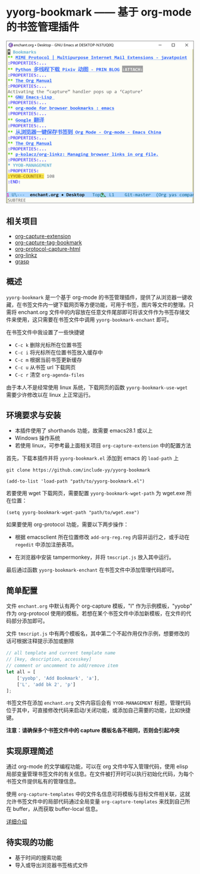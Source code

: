 yyorg-bookmark —— 基于 org-mode 的书签管理插件
======

![load faied](./capture.PNG)

## 相关项目

- [org-capture-extension](https://github.com/sprig/org-capture-extension)
- [org-capture-tag-bookmark](https://github.com/toure00/org-capture-tag-bookmark)
- [org-protocol-capture-html](https://github.com/alphapapa/org-protocol-capture-html#org-protocol-instructions)
- [org-linkz](https://github.com/p-kolacz/org-linkz)
- [grasp](https://github.com/karlicoss/grasp)

## 概述

`yyorg-bookmark` 是一个基于 org-mode 的书签管理插件，提供了从浏览器一键收藏，在书签文件内一键下载网页等方便功能，可用于书签，图片等文件的整理。只需将 enchant.org 文件中的内容放在任意文件尾部即可将该文件作为书签存储文件来使用，这只需要在书签文件中调用 `yyorg-bookmark-enchant` 即可。

在书签文件中我设置了一些快捷键

- `C-c k` 删除光标所在位置书签
- `C-c i` 将光标所在位置书签放入缓存中
- `C-c m` 根据当前书签更新缓存
- `C-c u` 从书签 url 下载网页
- `C-c r` 清空 `org-agenda-files`

由于本人不是经常使用 linux 系统，下载网页的函数 `yyorg-bookmark-use-wget` 需要少许修改以在 linux 上正常运行。

## 环境要求与安装

- 本插件使用了 shorthands 功能，故需要 emacs28.1 或以上
- Windows 操作系统
- 若使用 linux，可参考最上面相关项目 `org-capture-extension` 中的配置方法

首先，下载本插件并将 `yyorg-bookmark.el` 添加到 emacs 的 `load-path` 上

``` shell
git clone https://github.com/include-yy/yyorg-bookmark
```

``` elisp
(add-to-list 'load-path "path/to/yyorg-bookmark.el")
```

若要使用 wget 下载网页，需要配置 `yyorg-bookmark-wget-path` 为 wget.exe 所在位置：

``` elisp
(setq yyorg-bookmark-wget-path "path/to/wget.exe")
```

如果要使用 org-protocol 功能，需要以下两步操作：

- 根据 emacsclient 所在位置修改 `add-org-reg.reg` 内容并运行之，或手动在 `regedit` 中添加注册表项。

- 在浏览器中安装 tampermonkey，并将 `tmscript.js` 放入其中运行。

最后通过函数 `yyorg-bookmark-enchant` 在书签文件中添加管理代码即可。

## 简单配置

文件 `enchant.org` 中默认有两个 org-capture 模板，"l" 作为示例模板，"yyobp" 作为 org-protocol 使用的模板。若想在某个书签文件中添加新模板，在文件的代码部分添加即可。

文件 `tmscript.js` 中有两个模板名，其中第二个不起作用仅作示例，想要修改的话可根据注释提示添加或删除

``` javascript
// all template and current template name
// [key, description, accesskey]
// comment or uncomment to add/remove item
let all = [
    ['yyobp', 'Add Bookmark', 'a'],
    ['L', 'add bk 2', 'p']
];
```

书签文件在添加 `enchant.org` 文件内容后会有 `YYOB-MANAGEMENT` 标题，管理代码位于其中，可直接修改代码来启动/关闭功能，或添加自己需要的功能，比如快捷键。

**注意：请确保多个书签文件中的 capture 模板名各不相同，否则会引起冲突**

## 实现原理简述

通过 org-mode 的文学编程功能，可以在 org 文件中写入管理代码，使用 elisp 局部变量管理书签文件的有关信息。在文件被打开时可以执行初始化代码，为每个书签文件提供私有的管理信息。

使用 `org-capture-templates` 中的文件名信息可将模板与目标文件相关联，这就允许书签文件中的局部代码通过全局变量 `org-capture-templates` 来找到自己所在 buffer，从而获取 buffer-local 信息。

[详细介绍](./article/index.org)

## 待实现的功能

- 基于时间的搜索功能
- 导入或导出浏览器书签格式文件

